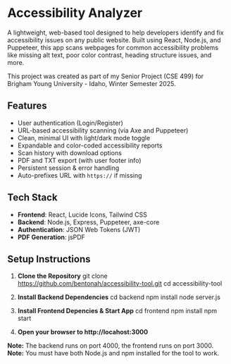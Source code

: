# Accessibility Analyzer

A lightweight, web-based tool designed to help developers identify and fix accessibility issues on any public website.
Built using React, Node.js, and Puppeteer, this app scans webpages for common accessibility problems like missing alt text, poor color contrast, heading structure issues, and more.

This project was created as part of my Senior Project (CSE 499) for Brigham Young University - Idaho, Winter Semester 2025.


## Features

- User authentication (Login/Register)
- URL-based accessibility scanning (via Axe and Puppeteer)
- Clean, minimal UI with light/dark mode toggle
- Expandable and color-coded accessibility reports
- Scan history with download options
- PDF and TXT export (with user footer info)
- Persistent session & error handling
- Auto-prefixes URL with `https://` if missing


## Tech Stack

- **Frontend**: React, Lucide Icons, Tailwind CSS
- **Backend**: Node.js, Express, Puppeteer, axe-core
- **Authentication**: JSON Web Tokens (JWT)
- **PDF Generation**: jsPDF


## Setup Instructions

1. **Clone the Repository**
  git clone https://github.com/bentonah/accessibility-tool.git
  cd accessibility-tool

2. **Install Backend Dependencies**
  cd backend
  npm install
  node server.js

3. **Install Frontend Depencies & Start App**
  cd frontend
  npm install
  npm start

4. **Open your browser to http://locahost:3000**

**Note:** The backend runs on port 4000, the frontend runs on port 3000.
**Note:** You must have both Node.js and npm installed for the tool to work.
